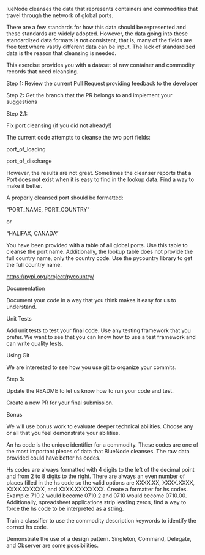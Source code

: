 lueNode cleanses the data that represents containers and commodities that travel through the network of global ports. 

There are a few standards for how this data should be represented and these standards are widely adopted. However, the data going into these standardized data formats is not consistent, that is, many of the fields are free text where vastly different data can be input. The lack of standardized data is the reason that cleansing is needed. 

This exercise provides you with a dataset of raw container and commodity records that need cleansing. 

 

Step 1: Review the current Pull Request providing feedback to the developer 

Step 2: Get the branch that the PR belongs to and implement your suggestions 

Step 2.1: 

Fix port cleansing (if you did not already!) 

The current code attempts to cleanse the two port fields:  

port_of_loading 

port_of_discharge 

However, the results are not great. Sometimes the cleanser reports that a Port does not exist when it is easy to find in the lookup data. Find a way to make it better. 

A properly cleansed port should be formatted:  

“PORT_NAME, PORT_COUNTRY”  

or  

“HALIFAX, CANADA”   

You have been provided with a table of all global ports.  Use this table to cleanse the port name. Additionally, the lookup table does not provide the full country name, only the country code. Use the pycountry library to get the full country name. 

https://pypi.org/project/pycountry/ 

 

Documentation 

Document your code in a way that you think makes it easy for us to understand. 

Unit Tests 

Add unit tests to test your final code.  Use any testing framework that you prefer. We want to see that you can know how to use a test framework and can write quality tests. 

 

Using Git 

We are interested to see how you use git to organize your commits.   

 

Step 3: 

Update the README to let us know how to run your code and test. 

Create a new PR for your final submission. 

 

Bonus 

We will use bonus work to evaluate deeper technical abilities. Choose any or all that you feel demonstrate your abilities.  

An hs code is the unique identifier for a commodity. These codes are one of the most important pieces of data that BlueNode cleanses. The raw data provided could have better hs codes. 

Hs codes are always formatted with 4 digits to the left of the decimal point and from 2 to 8 digits to the right.  There are always an even number of places filled in the hs code so the valid options are XXXX.XX, XXXX.XXXX, XXXX.XXXXXX, and XXXX.XXXXXXXX.  Create a formatter for hs codes.  Example: 710.2 would become 0710.2 and 0710 would become 0710.00.  Additionally, spreadsheet applications strip leading zeros, find a way to force the hs code to be interpreted as a string. 

Train a classifier to use the commodity description keywords to identify the correct hs code. 

Demonstrate the use of a design pattern.  Singleton, Command, Delegate, and Observer are some possibilities. 
